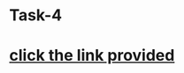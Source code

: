 # Task-4
# [click the link provided](https://1drv.ms/p/c/780214b2d63ce804/EUV8T_rqHdBOokwwpsWe40EBZfUpPRKHUe5LGIanEh6g_w)
